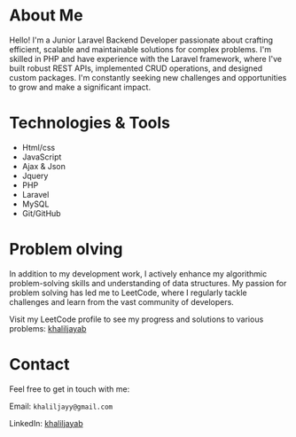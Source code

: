 # About Me

Hello! I'm a Junior Laravel Backend Developer passionate about crafting efficient, scalable and maintainable solutions for complex problems. I'm skilled in PHP and have experience with the Laravel framework, where I've built robust REST APIs, implemented CRUD operations, and designed custom packages. I'm constantly seeking new challenges and opportunities to grow and make a significant impact.

# Technologies & Tools

- Html/css
- JavaScript
- Ajax & Json
- Jquery
- PHP
- Laravel
- MySQL
- Git/GitHub

# Problem olving

In addition to my development work, I actively enhance my algorithmic problem-solving skills and understanding of data structures. My passion for problem solving has led me to LeetCode, where I regularly tackle challenges and learn from the vast community of developers.

Visit my LeetCode profile to see my progress and solutions to various problems: [khaliljayab](https://leetcode.com/khaliljayab/)


# Contact

Feel free to get in touch with me:

Email: `khaliljayy@gmail.com`

LinkedIn: [khaliljayab](https://www.linkedin.com/in/khaliljayab/)
